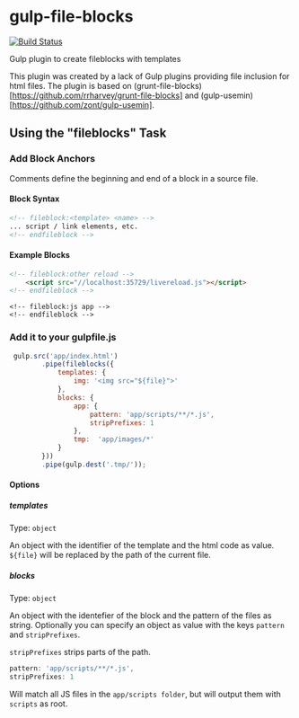 # gulp-file-blocks

[![Build Status](https://travis-ci.org/klaascuvelier/gulp-file-blocks.svg?branch=master)](https://travis-ci.org/klaascuvelier/gulp-file-blocks)


Gulp plugin to create fileblocks with templates

This plugin was created by a lack of Gulp plugins providing file inclusion for html files.
The plugin is based on (grunt-file-blocks)[https://github.com/rrharvey/grunt-file-blocks] and (gulp-usemin)[https://github.com/zont/gulp-usemin].

## Using the "fileblocks" Task

### Add Block Anchors
Comments define the beginning and end of a block in a source file.

#### Block Syntax

````html
<!-- fileblock:<template> <name> -->
... script / link elements, etc.
<!-- endfileblock -->
````

#### Example Blocks
```html
<!-- fileblock:other reload -->
    <script src="//localhost:35729/livereload.js"></script>
<!-- endfileblock -->
````
````
<!-- fileblock:js app -->
<!-- endfileblock -->
````

### Add it to your gulpfile.js
````js
 gulp.src('app/index.html')
        .pipe(fileblocks({
            templates: {
                img: '<img src="${file}">'
            },
            blocks: {
                app: {
                    pattern: 'app/scripts/**/*.js',
                    stripPrefixes: 1
                },
                tmp:  'app/images/*'
            }
        }))
        .pipe(gulp.dest('.tmp/'));
````

#### Options

##### templates
Type: `object`

An object with the identifier of the template and the html code as value. `${file}` will be replaced by the path of the current file.

##### blocks
Type: `object`

An object with the identefier of the block and the pattern of the files as string. Optionally you can specify an object as value with the keys `pattern` and `stripPrefixes`.

`stripPrefixes` strips parts of the path. 
````js
pattern: 'app/scripts/**/*.js',
stripPrefixes: 1
````
Will match all JS files in the `app/scripts folder`, but will output them with `scripts` as root.
